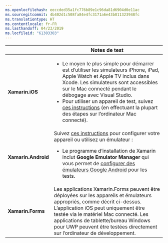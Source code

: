 ```yaml
---
ms.openlocfilehash: eeccded35a1fc776b89e1c96da81d6904d0e11ac
ms.sourcegitcommit: 4b402d1c508fa84e4fc3171a6e43b811323948fc
ms.translationtype: HT
ms.contentlocale: fr-FR
ms.lasthandoff: 04/23/2019
ms.locfileid: "61303303"
---
```

||Notes de test|
|---|---|
|**Xamarin.iOS**|<ul><li>Le moyen le plus simple pour démarrer est d’utiliser les simulateurs iPhone, iPad, Apple Watch et Apple TV inclus dans Xcode. Les simulateurs sont accessibles sur le Mac connecté pendant le débogage avec Visual Studio.</li> <li>Pour utiliser un appareil de test, suivez <a href="~/ios/get-started/installation/device-provisioning/index.md">ces instructions</a> (en effectuant la plupart des étapes sur l’ordinateur Mac connecté).</li></ul>|
|**Xamarin.Android**|Suivez <a href="~/android/get-started/installation/set-up-device-for-development.md">ces instructions</a> pour configurer votre appareil ou utilisez un émulateur : <ul><li>Le programme d’installation de Xamarin inclut <b>Google Emulator Manager</b> qui vous permet de <a href="~/android/deploy-test/debugging/android-sdk-emulator/index.md">configurer des émulateurs Google Android</a> pour les tests.</li></ul>|
|**Xamarin.Forms**|Les applications Xamarin.Forms peuvent être déployées sur les appareils et émulateurs appropriés, comme décrit ci-dessus. L’application iOS peut uniquement être testée via le matériel Mac connecté. Les applications de tablette/bureau Windows pour UWP peuvent être testées directement sur l’ordinateur de développement.|
